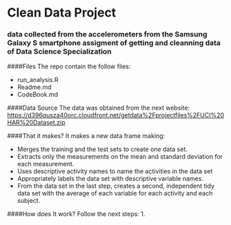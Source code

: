# Clean Data Project
### data collected from the accelerometers from the Samsung Galaxy S smartphone assigment of getting and cleanning data of Data Science Specialization

####Files
The repo contain the follow files:
* run_analysis.R
* Readme.md
* CodeBook.md

####Data Source
The data  was obtained from the next website: https://d396qusza40orc.cloudfront.net/getdata%2Fprojectfiles%2FUCI%20HAR%20Dataset.zip

####That it makes?
It makes a new data frame making:
* Merges the training and the test sets to create one data set.
* Extracts only the measurements on the mean and standard deviation for each measurement.
* Uses descriptive activity names to name the activities in the data set
* Appropriately labels the data set with descriptive variable names.
* From the data set in the last step, creates a second, independent tidy data set with the average of each variable for each activity and each subject.

####How does It work?
Follow the next steps:
1.
